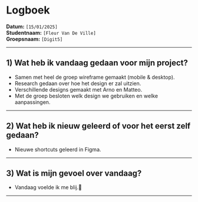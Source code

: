 # Logboek

**Datum:** `[15/01/2025]`  
**Studentnaam:** `[Fleur Van De Ville]`  
**Groepsnaam:** `[Digit5]`

---

## 1) Wat heb ik vandaag gedaan voor mijn project?

- Samen met heel de groep wireframe gemaakt (mobile & desktop).
- Research gedaan over hoe het design er zal uitzien.
- Verschillende designs gemaakt met Arno en Matteo. 
- Met de groep besloten welk design we gebruiken en welke aanpassingen.


---
## 2) Wat heb ik nieuw geleerd of voor het eerst zelf gedaan?
 
- Nieuwe shortcuts geleerd in Figma.

---

## 3) Wat is mijn gevoel over vandaag?

- Vandaag voelde ik me blij.🙂

---
